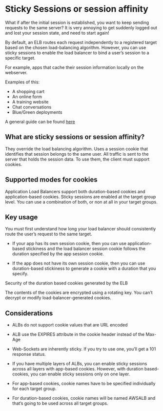 # Sticky Sessions or session affinity

What if after the initial session is established, you want to keep sending requests to the same server? It is very annoying to get suddenly logged out and lost your session state, and need to start again!

By default, an ELB routes each request independently to a registered target based on the chosen load-balancing algorithm. However, you can use sticky sessions to enable the load balancer to bind a user’s session to a specific target.

For example, apps that cache their session information locally on the webserver.

Examples of this:

* A shopping cart
* An online form
* A training website
* Chat conversations
* Blue/Green deployments

A general guide can be found [here](https://docs.aws.amazon.com/prescriptive-guidance/latest/load-balancer-stickiness/options.html)


## What are sticky sessions or session affinity?

They override the load balancing algorithm. Uses a session cookie that identifies that session belongs to the same user. All traffic is sent to the server that holds the session data. To use them, the client must support cookies.


## Supported modes for cookies

Application Load Balancers support both duration-based cookies and application-based cookies. Sticky sessions are enabled at the target group level. You can use a combination of both, or non at all in your target groups.


## Key usage

You must first understand how long your load balancer should consistently route the user’s request to the same target.

* If your app has its own session cookie, then you can use application-based stickiness and the load balancer session cookie follows the duration specified by the app session cookie.

* If the app does not have its own session cookie, then you can use duration-based stickiness to generate a cookie with a duration that you specify.


Security of the duration based cookies generated by the ELB

The contents of the cookies are encrypted using a rotating key. You can’t decrypt or modify load-balancer-generated cookies.


## Considerations

* ALBs do not support cookie values that are URL encoded

* ALB use the EXPIRES attribute in the cookie header instead of the Max-Age

* Web-Sockets are inherently sticky. If you try to use one, you’ll get a 101 response status.

* If you have multiple layers of ALBs, you can enable sticky sessions across all  layers with app-based cookies. However, with duration based-cookies, you can enable sticky sessions only on one layer.

* For app-based cookies, cookie names have to be specified individually for each target group.

* For duration-based cookies, cookie names will be named AWSALB and that’s going to  be used across all target groups.



